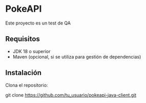 # PokeAPI

Este proyecto es un test de QA

## Requisitos

- JDK 18 o superior
- Maven (opcional, si se utiliza para gestión de dependencias)

## Instalación

Clona el repositorio:
   
   git clone https://github.com/tu_usuario/pokeapi-java-client.git
